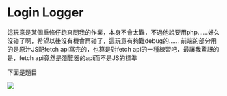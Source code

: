 # Login Logger

這玩意是某個重修仔跑來問我的作業，本身不會太難，不過他說要用php......好久沒碰了啊，希望以後沒有機會再碰了，這玩意有夠難debug的......
前端的部分用的是原汁JS配fetch api寫完的，也算是對fetch api的一種練習吧，最讓我驚訝的是，fetch api竟然是瀏覽器的api而不是JS的標準

下面是題目

![](https://i.imgur.com/gFDCFaC.png)
